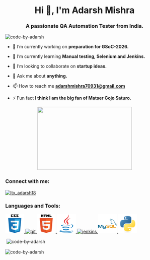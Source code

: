 <h1 align="center">Hi 👋, I'm Adarsh Mishra</h1>
<h3 align="center">A passionate QA Automation Tester from India.</h3>

<p align="left"> <img src="https://komarev.com/ghpvc/?username=code-by-adarsh&label=Profile%20views&color=fc0303&style=flat" alt="code-by-adarsh" height="100" width="100"/> </p>

      
- 🔭 I’m currently working on **preparation for GSoC-2026.**  

- 🌱 I’m currently learning **Manual testing, Selenium and Jenkins.**  

- 👯 I’m looking to collaborate on **startup ideas.**  

- 💬 Ask me about **anything.**  

- 📫 How to reach me **adarshmishra70931@gmail.com**  

- ⚡ Fun fact **I think I am the big fan of Matser Gojo Saturo.**


<p align="center">
  <img src="https://media0.giphy.com/media/v1.Y2lkPWVjZjA1ZTQ3bGh6NHgxM244YTBieG41d3dtcnJwNDdvNXByenppaTRqd24zZWlvYSZlcD12MV9naWZzX3NlYXJjaCZjdD1n/IPWXYMP4t2ODvzwOYk/giphy.webp" width="300" height="200">
</p>

<h3 align="left">Connect with me:</h3>
<p align="left">
<a href="https://instagram.com/ltx_adarsh18" target="blank"><img align="center" src="https://raw.githubusercontent.com/rahuldkjain/github-profile-readme-generator/master/src/images/icons/Social/instagram.svg" alt="ltx_adarsh18" height="50" width="50" /></a>
</p>

<h3 align="left">Languages and Tools:</h3>
<p align="left"> <a href="https://www.w3schools.com/css/" target="_blank" rel="noreferrer"> <img src="https://raw.githubusercontent.com/devicons/devicon/master/icons/css3/css3-original-wordmark.svg" alt="css3" width="60" height="60"/> </a> <a href="https://git-scm.com/" target="_blank" rel="noreferrer"> <img src="https://www.vectorlogo.zone/logos/git-scm/git-scm-icon.svg" alt="git" width="60" height="60"/> </a> <a href="https://www.w3.org/html/" target="_blank" rel="noreferrer"> <img src="https://raw.githubusercontent.com/devicons/devicon/master/icons/html5/html5-original-wordmark.svg" alt="html5" width="60" height="60"/> </a> <a href="https://www.java.com" target="_blank" rel="noreferrer"> <img src="https://raw.githubusercontent.com/devicons/devicon/master/icons/java/java-original.svg" alt="java" width="60" height="60"/> </a> <a href="https://www.jenkins.io" target="_blank" rel="noreferrer"> <img src="https://www.vectorlogo.zone/logos/jenkins/jenkins-icon.svg" alt="jenkins" width="60" height="60"/> </a> <a href="https://www.mysql.com/" target="_blank" rel="noreferrer"> <img src="https://raw.githubusercontent.com/devicons/devicon/master/icons/mysql/mysql-original-wordmark.svg" alt="mysql" width="60" height="60"/> </a> <a href="https://www.python.org" target="_blank" rel="noreferrer"> <img src="https://raw.githubusercontent.com/devicons/devicon/master/icons/python/python-original.svg" alt="python" width="60" height="60"/> </a> </p>

<p>&nbsp;<img align="center" src="https://github-readme-stats.vercel.app/api?username=code-by-adarsh&show_icons=true&theme=radical&locale=en" alt="code-by-adarsh" /></p>

<p><img align="center" src="https://github-readme-streak-stats.herokuapp.com/?user=code-by-adarsh&theme=highcontrast" alt="code-by-adarsh" /></p>


